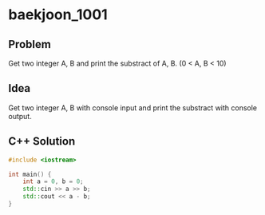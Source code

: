 # baekjoon_1001

## Problem

Get two integer A, B and print the substract of A, B. (0 < A, B < 10)

## Idea  

Get two integer A, B with console input and print the substract with console output.

## C++ Solution

```c++
#include <iostream>

int main() {
    int a = 0, b = 0;
    std::cin >> a >> b;
    std::cout << a - b;
}
```
